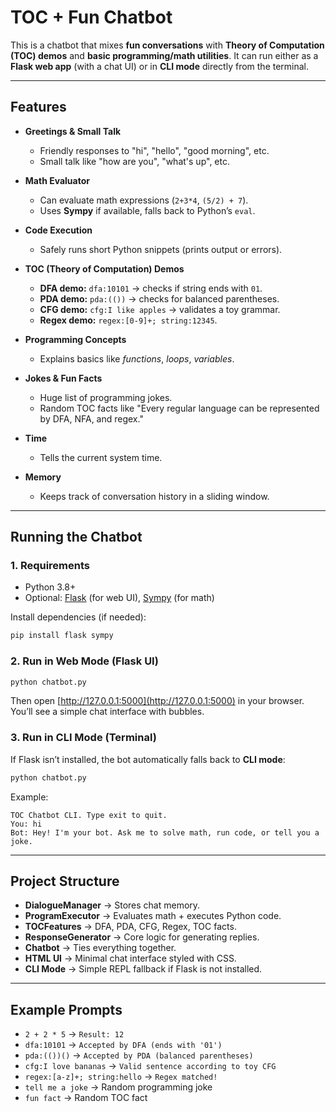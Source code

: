 # TOC + Fun Chatbot

This is a chatbot that mixes **fun conversations** with **Theory of Computation (TOC) demos** and **basic programming/math utilities**.
It can run either as a **Flask web app** (with a chat UI) or in **CLI mode** directly from the terminal.

---

##  Features

* **Greetings & Small Talk**

  * Friendly responses to "hi", "hello", "good morning", etc.
  * Small talk like "how are you", "what's up", etc.

* **Math Evaluator**

  * Can evaluate math expressions (`2+3*4`, `(5/2) + 7`).
  * Uses **Sympy** if available, falls back to Python’s `eval`.

* **Code Execution**

  * Safely runs short Python snippets (prints output or errors).

* **TOC (Theory of Computation) Demos**

  * **DFA demo:** `dfa:10101` → checks if string ends with `01`.
  * **PDA demo:** `pda:(())` → checks for balanced parentheses.
  * **CFG demo:** `cfg:I like apples` → validates a toy grammar.
  * **Regex demo:** `regex:[0-9]+; string:12345`.

* **Programming Concepts**

  * Explains basics like *functions*, *loops*, *variables*.

* **Jokes & Fun Facts**

  * Huge list of programming jokes.
  * Random TOC facts like "Every regular language can be represented by DFA, NFA, and regex."

* **Time**

  * Tells the current system time.

* **Memory**

  * Keeps track of conversation history in a sliding window.

---

##  Running the Chatbot

### 1. Requirements

* Python 3.8+
* Optional: [Flask](https://flask.palletsprojects.com/) (for web UI), [Sympy](https://www.sympy.org/en/index.html) (for math)

Install dependencies (if needed):

```bash
pip install flask sympy
```

### 2. Run in Web Mode (Flask UI)

```bash
python chatbot.py
```

Then open [http://127.0.0.1:5000](http://127.0.0.1:5000) in your browser.
You’ll see a simple chat interface with bubbles.

### 3. Run in CLI Mode (Terminal)

If Flask isn’t installed, the bot automatically falls back to **CLI mode**:

```bash
python chatbot.py
```

Example:

```
TOC Chatbot CLI. Type exit to quit.
You: hi
Bot: Hey! I'm your bot. Ask me to solve math, run code, or tell you a joke.
```

---

##  Project Structure

* **DialogueManager** → Stores chat memory.
* **ProgramExecutor** → Evaluates math + executes Python code.
* **TOCFeatures** → DFA, PDA, CFG, Regex, TOC facts.
* **ResponseGenerator** → Core logic for generating replies.
* **Chatbot** → Ties everything together.
* **HTML UI** → Minimal chat interface styled with CSS.
* **CLI Mode** → Simple REPL fallback if Flask is not installed.

---

##  Example Prompts

* `2 + 2 * 5` → `Result: 12`
* `dfa:10101` → `Accepted by DFA (ends with '01')`
* `pda:(())()` → `Accepted by PDA (balanced parentheses)`
* `cfg:I love bananas` → `Valid sentence according to toy CFG`
* `regex:[a-z]+; string:hello` → `Regex matched!`
* `tell me a joke` → Random programming joke
* `fun fact` → Random TOC fact
